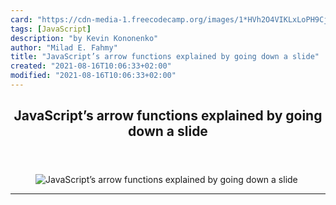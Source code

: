 ```yaml
---
card: "https://cdn-media-1.freecodecamp.org/images/1*HVh2O4VIKLxLoPH9CjZztA.jpeg"
tags: [JavaScript]
description: "by Kevin Kononenko"
author: "Milad E. Fahmy"
title: "JavaScript’s arrow functions explained by going down a slide"
created: "2021-08-16T10:06:33+02:00"
modified: "2021-08-16T10:06:33+02:00"
---
```

<div class="site-wrapper">
<main id="site-main" class="site-main outer">
<div class="inner">
<article class="post-full post tag-javascript tag-web-development tag-coding tag-tech tag-programming ">
<header class="post-full-header">
<h1 class="post-full-title">JavaScript’s arrow functions explained by going down a slide</h1>
</header>
<figure class="post-full-image">
<picture>
<source media="(max-width: 700px)" sizes="1px" srcset="data:image/gif;base64,R0lGODlhAQABAIAAAAAAAP///yH5BAEAAAAALAAAAAABAAEAAAIBRAA7 1w">
<source media="(min-width: 701px)" sizes="(max-width: 800px) 400px,
(max-width: 1170px) 700px,
1400px" srcset="https://cdn-media-1.freecodecamp.org/images/1*HVh2O4VIKLxLoPH9CjZztA.jpeg 300w,
https://cdn-media-1.freecodecamp.org/images/1*HVh2O4VIKLxLoPH9CjZztA.jpeg 600w,
https://cdn-media-1.freecodecamp.org/images/1*HVh2O4VIKLxLoPH9CjZztA.jpeg 1000w,
https://cdn-media-1.freecodecamp.org/images/1*HVh2O4VIKLxLoPH9CjZztA.jpeg 2000w">
<img onerror="this.style.display='none'" src="https://cdn-media-1.freecodecamp.org/images/1*HVh2O4VIKLxLoPH9CjZztA.jpeg" alt="JavaScript’s arrow functions explained by going down a slide">
</picture>
</figure>
<section class="post-full-content">
<div class="post-content medium-migrated-article">
</div>
<hr>
</section>
</article>
</div>
</main>
</div>
<!-- Google Tag Manager (noscript) -->
<!-- End Google Tag Manager (noscript) -->
